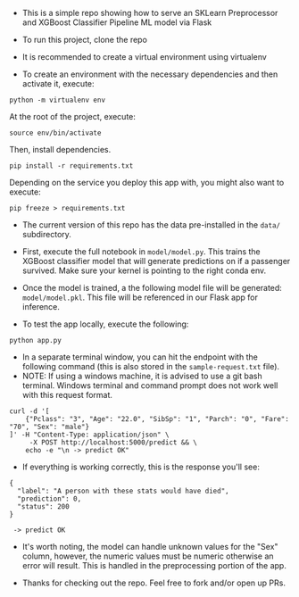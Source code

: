 * This is a simple repo showing how to serve an SKLearn Preprocessor and XGBoost Classifier Pipeline ML model via Flask
* To run this project, clone the repo
* It is recommended to create a virtual environment using virtualenv

* To create an environment with the necessary dependencies and then activate it, execute:
```
python -m virtualenv env
```

At the root of the project, execute:
```
source env/bin/activate
```

Then, install dependencies.  
```
pip install -r requirements.txt
```

Depending on the service you deploy this app with, you might also want to execute:
```
pip freeze > requirements.txt
```

* The current version of this repo has the data pre-installed in the `data/` subdirectory. 

* First, execute the full notebook in `model/model.py`.  This trains the XGBoost classifier model that will generate predictions on if a passenger survived.  Make sure your kernel is pointing to the right conda env.

* Once the model is trained, a the following model file will be generated: `model/model.pkl`.  This file will be referenced in our Flask app for inference.

* To test the app locally, execute the following:
```
python app.py
```

* In a separate terminal window, you can hit the endpoint with the following command (this is also stored in the `sample-request.txt` file).
* NOTE: If using a windows machine, it is advised to use a git bash terminal.  Windows terminal and command prompt does not work well with this request format.

```
curl -d '[
    {"Pclass": "3", "Age": "22.0", "SibSp": "1", "Parch": "0", "Fare": "70", "Sex": "male"}
]' -H "Content-Type: application/json" \
     -X POST http://localhost:5000/predict && \
    echo -e "\n -> predict OK"
```

* If everything is working correctly, this is the response you'll see:
```
{
  "label": "A person with these stats would have died",
  "prediction": 0,
  "status": 200
}

 -> predict OK
 ```

 * It's worth noting, the model can handle unknown values for the "Sex" column, however, the numeric values must be numeric otherwise an error will result.  This is handled in the preprocessing portion of the app. 

* Thanks for checking out the repo.  Feel free to fork and/or open up PRs.
